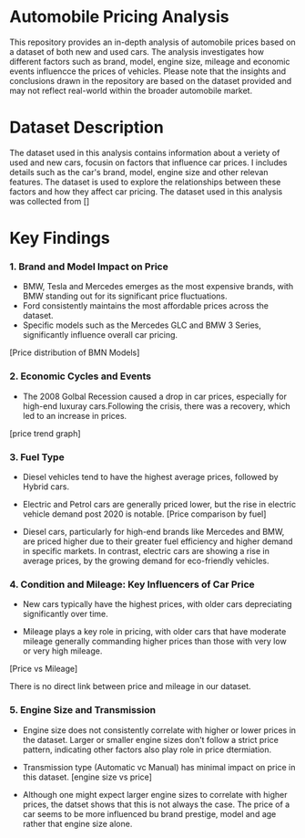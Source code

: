 # Automobile Pricing Analysis

This repository provides an in-depth analysis of automobile prices based on a dataset of both new and used cars. The analysis investigates how different factors such as brand, model, engine size, mileage and economic events influencce the prices of vehicles. Please note that the insights and conclusions drawn in the repository are based on the dataset provided and may not reflect real-world within the broader automobile market.

# Dataset Description

The dataset used in this analysis contains information about a veriety of used and new cars, focusin on factors that influence car prices. I includes details such as the car's brand, model, engine size and other relevan features. The dataset is used to explore the relationships between these factors and how they affect car pricing.
The dataset used in this analysis was collected from []

# Key Findings

### 1. Brand and Model Impact on Price

- BMW, Tesla and Mercedes emerges as the most expensive brands, with BMW standing out for its significant price fluctuations.
- Ford consistently maintains the most affordable prices across the dataset.
- Specific models such as the Mercedes GLC and BMW 3 Series, significantly influence overall car pricing.

[Price distribution of BMN Models]

### 2. Economic Cycles and Events

- The 2008 Golbal Recession caused a drop in car prices, especially for high-end luxuray cars.Following the crisis, there was a recovery, which led to an increase in prices.

[price trend graph]

### 3. Fuel Type

- Diesel vehicles tend to have the highest average prices, followed by Hybrid cars.

- Electric and Petrol cars are generally priced lower, but the rise in electric vehicle demand post 2020 is notable.
  [Price comparison by fuel]

- Diesel cars, particularly for high-end brands like Mercedes and BMW, are priced higher due to their greater fuel efficiency and higher demand in specific markets. In contrast, electric cars are showing a rise in average prices, by the growing demand for eco-friendly vehicles.

### 4. Condition and Mileage: Key Influencers of Car Price

- New cars typically have the highest prices, with older cars depreciating significantly over time.

- Mileage plays a key role in pricing, with older cars that have moderate mileage generally commanding higher prices than those with very low or very high mileage.

[Price vs Mileage]

There is no direct link between price and mileage in our dataset.

### 5. Engine Size and Transmission

- Engine size does not consistently correlate with higher or lower prices in the dataset. Larger or smaller engine sizes don't follow a strict price pattern, indicating other factors also play role in price dtermiation.

- Transmission type (Automatic vc Manual) has minimal impact on price in this dataset.
  [engine size vs price]

- Although one might expect larger engine sizes to correlate with higher prices, the datset shows that this is not always the case. The price of a car seems to be more influenced bu brand prestige, model and age rather that engine size alone.
